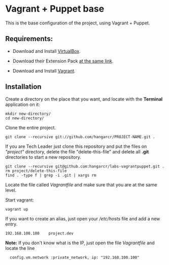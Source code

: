 # Vagrant + Puppet base 

This is the base configuration of the project, using Vagrant + Puppet.

## Requirements:

* Download and Install [VirtualBox](https://www.virtualbox.org/wiki/Downloads).

* Download their Extension Pack [at the same link](https://www.virtualbox.org/wiki/Downloads).

* Download and Install [Vagrant](http://downloads.vagrantup.com/).

## Installation

Create a directory on the place that you want, and locate with the __Terminal__ application on it:

	mkdir new-directory/
    cd new-directory/

Clone the entire project.

    git clone --recursive git://github.com/hangarcr/PROJECT-NAME.git .

If you are Tech Leader just clone this repository and put the files on _"project"_ directory, delete the file "delete-this-file" and delete all __.git__ directories to start a new repository.

    git clone --recursive git@github.com:hangarcr/labs-vagrantpuppet.git .
    rm project/delete-this-file
    find . -type f | grep -i .git | xargs rm

Locate the file called _Vagrantfile_ and make sure that you are at the same level.

Start vagrant:

    vagrant up

If you want to create an alias, just open your _/etc/hosts_ file and add a new entry.

    192.168.100.100    project.dev

__Note:__ If you don't know what is the IP, just open the file _Vagrantfile_ and locate the line

      config.vm.network :private_network, ip: "192.168.100.100"
